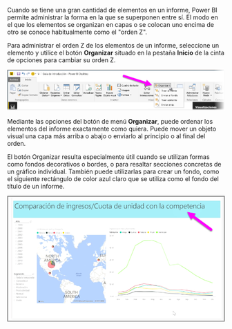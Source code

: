 Cuando se tiene una gran cantidad de elementos en un informe, Power BI permite administrar la forma en la que se superponen entre sí. El modo en el que los elementos se organizan en capas o se colocan uno encima de otro se conoce habitualmente como el "orden Z".

Para administrar el orden Z de los elementos de un informe, seleccione un elemento y utilice el botón **Organizar** situado en la pestaña **Inicio** de la cinta de opciones para cambiar su orden Z.

![](media/3-11f-arrange-visual-zorder/3-11f_1.png)

Mediante las opciones del botón de menú **Organizar**, puede ordenar los elementos del informe exactamente como quiera. Puede mover un objeto visual una capa más arriba o abajo o enviarlo al principio o al final del orden.

El botón Organizar resulta especialmente útil cuando se utilizan formas como fondos decorativos o bordes, o para resaltar secciones concretas de un gráfico individual. También puede utilizarlas para crear un fondo, como el siguiente rectángulo de color azul claro que se utiliza como el fondo del título de un informe.

![](media/3-11f-arrange-visual-zorder/3-11f_2.png)

